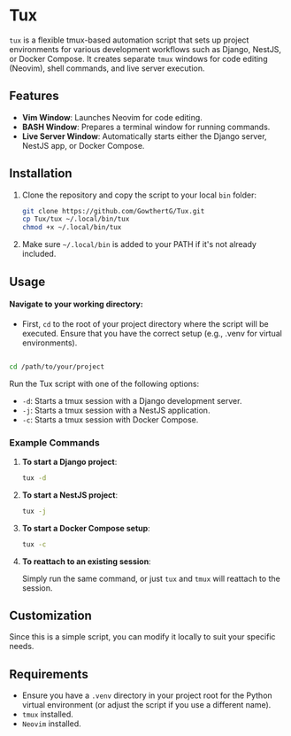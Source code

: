 
# Tux

`tux` is a flexible tmux-based automation script that sets up project environments for various development workflows such as Django, NestJS, or Docker Compose. It creates separate `tmux` windows for code editing (Neovim), shell commands, and live server execution.

## Features

- **Vim Window**: Launches Neovim for code editing.
- **BASH Window**: Prepares a terminal window for running commands.
- **Live Server Window**: Automatically starts either the Django server, NestJS app, or Docker Compose.

## Installation

1. Clone the repository and copy the script to your local `bin` folder:

   ```bash
   git clone https://github.com/GowthertG/Tux.git
   cp Tux/tux ~/.local/bin/tux
   chmod +x ~/.local/bin/tux
   ```

2. Make sure `~/.local/bin` is added to your PATH if it's not already included.

## Usage

#### Navigate to your working directory:
- First, `cd` to the root of your project directory where the script will be executed. Ensure that you have the correct setup (e.g., .venv for virtual environments).

``` bash

cd /path/to/your/project
```

Run the Tux script with one of the following options:

- `-d`: Starts a tmux session with a Django development server.
- `-j`: Starts a tmux session with a NestJS application.
- `-c`: Starts a tmux session with Docker Compose.

### Example Commands

1. **To start a Django project**:

   ```bash
   tux -d
   ```

2. **To start a NestJS project**:

   ```bash
   tux -j
   ```

3. **To start a Docker Compose setup**:

   ```bash
   tux -c
   ```

4. **To reattach to an existing session**:

   Simply run the same command, or just `tux` and `tmux` will reattach to the session.

## Customization

   Since this is a simple script, you can modify it locally to suit your specific needs.

## Requirements

- Ensure you have a `.venv` directory in your project root for the Python virtual environment (or adjust the script if you use a different name).
- `tmux` installed.
- `Neovim` installed.
  
